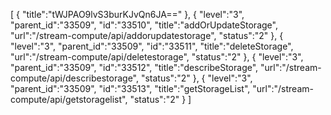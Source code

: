 [
	{
		"title":"tWJPAO9lvS3burKJvQn6JA=="
	},
	{
		"level":"3",
		"parent_id":"33509",
		"id":"33510",
		"title":"addOrUpdateStorage",
		"url":"/stream-compute/api/addorupdatestorage",
		"status":"2"
	},
	{
		"level":"3",
		"parent_id":"33509",
		"id":"33511",
		"title":"deleteStorage",
		"url":"/stream-compute/api/deletestorage",
		"status":"2"
	},
	{
		"level":"3",
		"parent_id":"33509",
		"id":"33512",
		"title":"describeStorage",
		"url":"/stream-compute/api/describestorage",
		"status":"2"
	},
	{
		"level":"3",
		"parent_id":"33509",
		"id":"33513",
		"title":"getStorageList",
		"url":"/stream-compute/api/getstoragelist",
		"status":"2"
	}
]